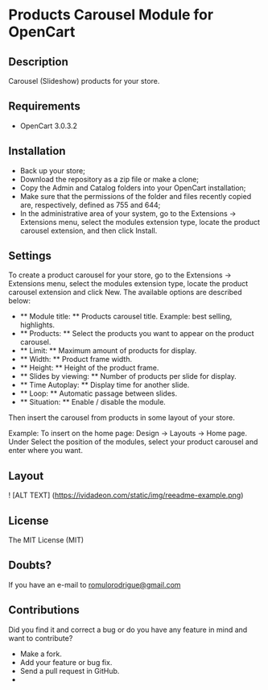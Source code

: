 # Products Carousel Module for OpenCart

## Description
Carousel (Slideshow) products for your store.

## Requirements
- OpenCart 3.0.3.2

## Installation

- Back up your store;
- Download the repository as a zip file or make a clone;
- Copy the Admin and Catalog folders into your OpenCart installation;
- Make sure that the permissions of the folder and files recently copied are, respectively, defined as 755 and 644;
- In the administrative area of ​​your system, go to the Extensions -> Extensions menu, select the modules extension type, locate the product carousel extension, and then click Install.

## Settings

To create a product carousel for your store, go to the Extensions -> Extensions menu, select the modules extension type, locate the product carousel extension and click New. The available options are described below:

- ** Module title: ** Products carousel title. Example: best selling, highlights.
- ** Products: ** Select the products you want to appear on the product carousel.
- ** Limit: ** Maximum amount of products for display.
- ** Width: ** Product frame width.
- ** Height: ** Height of the product frame.
- ** Slides by viewing: ** Number of products per slide for display.
- ** Time Autoplay: ** Display time for another slide.
- ** Loop: ** Automatic passage between slides.
- ** Situation: ** Enable / disable the module.

Then insert the carousel from products in some layout of your store.

Example: To insert on the home page: Design -> Layouts -> Home page.
Under Select the position of the modules, select your product carousel and enter where you want.

## Layout

! [ALT TEXT] (https://ividadeon.com/static/img/reeadme-example.png)

## License

The MIT License (MIT)

## Doubts?
If you have an e-mail to romulorodrigue@gmail.com

## Contributions

Did you find it and correct a bug or do you have any feature in mind and want to contribute?

- Make a fork.
- Add your feature or bug fix.
- Send a pull request in GitHub. 
- 

